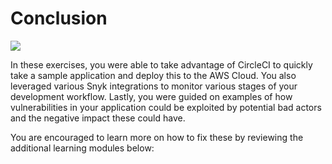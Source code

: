 # Conclusion

![](https://github.com/snyk/user-docs/tree/0874305e3aea1ea3c57b0398879776ac062b3479/.gitbook/assets/logo-solid-background.png)

In these exercises, you were able to take advantage of CircleCI to quickly take a sample application and deploy this to the AWS Cloud. You also leveraged various Snyk integrations to monitor various stages of your development workflow. Lastly, you were guided on examples of how vulnerabilities in your application could be exploited by potential bad actors and the negative impact these could have.

You are encouraged to learn more on how to fix these by reviewing the additional learning modules below:

